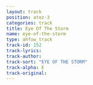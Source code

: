 ```yaml
---
layout: track
position: atoz-3
categories: track
title: Eye Of The Storm
name: eye-of-the-storm
type: ahfow_track
track-id: 152
track-lyrics: 
track-author: 
track-sort: "EYE OF THE STORM"
track-alpha: E
track-original: 
---
```

